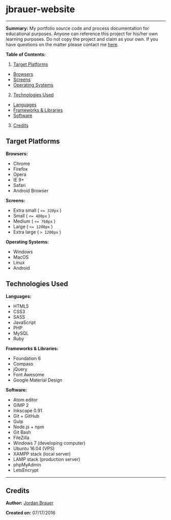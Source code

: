 # jbrauer-website

---

__Summary:__
My portfolio source code and process documentation for educational purposes. Anyone can reference this project for his/her own learning purposes. Do not copy the project and claim as your own. If you have questions on the matter please contact me [here](https://jordanbrauer.ca).

__Table of Contents:__
1. [Target Platforms](#target-platforms)
  - [Browsers](#browsers)
  - [Screens](#screens)
  - [Operating Systems](#operating-systems)
2. [Technologies Used](#technologies-used)
  - [Languages](#languages)
  - [Frameworks &amp; Libraries](#frameworks-libraries)
  - [Software](#software)
3. [Credits](#credits)

## Target Platforms
__Browsers:__
- Chrome
- Firefox
- Opera
- IE 9+
- Safari
- Android Browser

__Screens:__
- Extra small ( `<= 320px` )
- Small ( `<= 480px` )
- Medium ( `<= 768px` )
- Large ( `<= 1200px` )
- Extra large ( `> 1200px` )

__Operating Systems:__
- Windows
- MacOS
- Linux
- Android

## Technologies Used
__Languages:__
- HTML5
- CSS3
- SASS
- JavaScript
- PHP
- MySQL
- Ruby

__Frameworks &amp; Libraries:__
- Foundation 6
- Compass
- jQuery
- Font Awesome
- Google Material Design

__Software:__
- Atom editor
- GIMP 2
- Inkscape 0.91
- Git + GitHub
- Gulp
- Node.js + npm
- Git Bash
- FileZilla
- Windows 7 (developing computer)
- Ubuntu 16.04 (VPS)
- XAMPP stack (local server)
- LAMP stack (production server)
- phpMyAdmin
- LetsEncrypt

---

## Credits
__Author:__ [Jordan Brauer](https://jordanbrauer.ca)

__Created on:__ 07/17/2016
